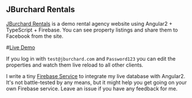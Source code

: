 ## JBurchard Rentals

[JBurchard Rentals](https://glaring-torch-2375.firebaseapp.com/) is a demo rental agency website using Angular2 + TypeScript + Firebase.
You can see property listings and share them to Facebook from the site.

#[Live Demo](https://glaring-torch-2375.firebaseapp.com/)

If you log in with `test@jburchard.com` and `Password123` you can edit the properties and watch them live reload to all other clients.

I write a tiny [Firebase Service](https://github.com/josiah1888/rental-agency/blob/master/src/app/services/firebase.service.ts) to integrate my live database with Angular2. 
It's not battle-tested by any means, but it might help you get going on your own Firebase service.
Leave an issue if you have any feedback for me.
